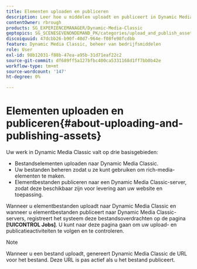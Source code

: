```yaml
---
title: Elementen uploaden en publiceren
description: Leer hoe u middelen uploadt en publiceert in Dynamic Media Classic.
contentOwner: rbrough
products: SG_EXPERIENCEMANAGER/Dynamic-Media-Classic
geptopics: SG_SCENESEVENONDEMAND_PK/categories/upload_and_publish_assets
discoiquuid: 47dcbb26-b90f-40d7-964e-f08fe98fcdbb
feature: Dynamic Media Classic, beheer van bedrijfsmiddelen
role: User
exl-id: 98b12031-f88b-47ea-a95b-31d71eaf22c2
source-git-commit: df689ff5a127bfbc400ca5331168d1ff7bb0b42e
workflow-type: tm+mt
source-wordcount: '147'
ht-degree: 0%

---
```


# Elementen uploaden en publiceren{#about-uploading-and-publishing-assets}

Uw werk in Dynamic Media Classic valt op drie basisgebieden:

* Bestandselementen uploaden naar Dynamic Media Classic.
* Uw bestanden beheren zodat u ze kunt gebruiken om rich-media-elementen te maken.
* Elementbestanden publiceren naar een Dynamic Media Classic-server, zodat deze beschikbaar zijn voor levering aan uw website en toepassing.

Wanneer u elementbestanden uploadt naar Dynamic Media Classic en wanneer u elementbestanden publiceert naar Dynamic Media Classic-servers, registreert het systeem deze bestandsoverdrachten op de pagina **[!UICONTROL Jobs]**. U kunt naar deze pagina gaan om uw upload- en publicatieactiviteiten te volgen en te controleren.

>[!NOTE]
>
>Wanneer u een bestand uploadt, genereert Dynamic Media Classic de URL voor het bestand. Deze URL is pas actief als u het bestand publiceert.

<!-- >[!NOTE]
>
>A new Instant Publish feature was made available shortly after the release of Dynamic Media Classic 6.0. This feature, which publishes assets immediately with one step, is being rolled out gradually, replacing the **[!UICONTROL Mark for Publish]** functionality. Some users will continue to see the current interface and functionality for a while, until they are included in the rollout. In addition, some assets will continue to use the “Mark for Publish” process for a while after the rollout. -->
